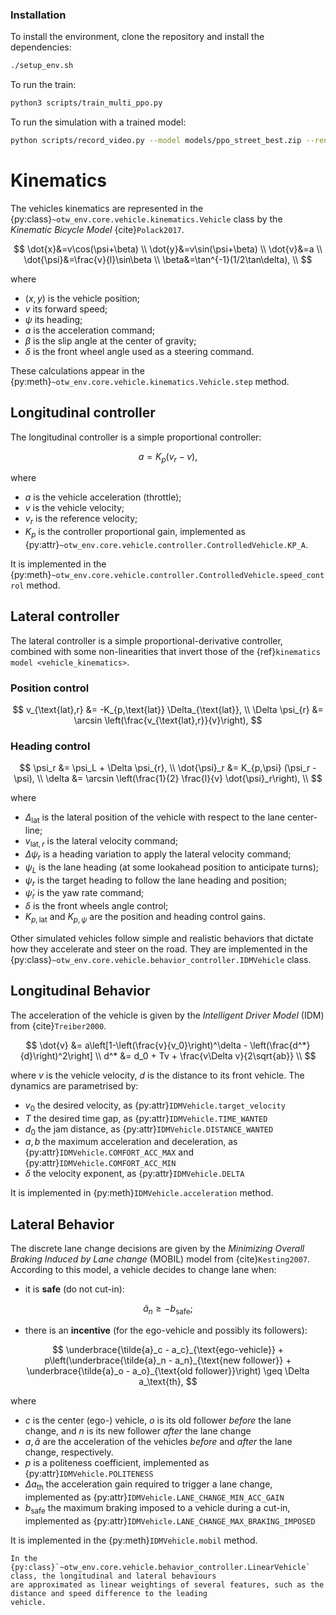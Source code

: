 ### Installation
To install the environment, clone the repository and install the dependencies:

```bash
./setup_env.sh
```

To run the train:
```bash
python3 scripts/train_multi_ppo.py
```

To run the simulation with a trained model:

```bash
python scripts/record_video.py --model models/ppo_street_best.zip --render human
```

# Kinematics

The vehicles kinematics are represented in the {py:class}`~otw_env.core.vehicle.kinematics.Vehicle` class by the *Kinematic Bicycle Model* {cite}`Polack2017`.

$$
\dot{x}&=v\cos(\psi+\beta) \\ \dot{y}&=v\sin(\psi+\beta) \\ \dot{v}&=a \\ \dot{\psi}&=\frac{v}{l}\sin\beta \\ \beta&=\tan^{-1}(1/2\tan\delta), \\
$$

where

- $(x, y)$ is the vehicle position;
- $v$ its forward speed;
- $\psi$ its heading;
- $a$ is the acceleration command;
- $\beta$ is the slip angle at the center of gravity;
- $\delta$ is the front wheel angle used as a steering command.

These calculations appear in the {py:meth}`~otw_env.core.vehicle.kinematics.Vehicle.step` method.

## Longitudinal controller

The longitudinal controller is a simple proportional controller:

$$
a = K_p(v_r - v),
$$

where

- $a$ is the vehicle acceleration (throttle);
- $v$ is the vehicle velocity;
- $v_r$ is the reference velocity;
- $K_p$ is the controller proportional gain, implemented as {py:attr}`~otw_env.core.vehicle.controller.ControlledVehicle.KP_A`.

It is implemented in the {py:meth}`~otw_env.core.vehicle.controller.ControlledVehicle.speed_control` method.

## Lateral controller

The lateral controller is a simple proportional-derivative controller, combined with some non-linearities that invert those of the {ref}`kinematics model <vehicle_kinematics>`.

### Position control

$$
v_{\text{lat},r} &= -K_{p,\text{lat}} \Delta_{\text{lat}}, \\ \Delta \psi_{r} &= \arcsin \left(\frac{v_{\text{lat},r}}{v}\right),
$$

### Heading control

$$
\psi_r &= \psi_L + \Delta \psi_{r}, \\ \dot{\psi}_r &= K_{p,\psi} (\psi_r - \psi), \\ \delta &= \arcsin \left(\frac{1}{2} \frac{l}{v} \dot{\psi}_r\right), \\
$$

where

- $\Delta_{\text{lat}}$ is the lateral position of the vehicle with respect to the lane center-line;
- $v_{\text{lat},r}$ is the lateral velocity command;
- $\Delta \psi_{r}$ is a heading variation to apply the lateral velocity command;
- $\psi_L$ is the lane heading (at some lookahead position to anticipate turns);
- $\psi_r$ is the target heading to follow the lane heading and position;
- $\dot{\psi}_r$ is the yaw rate command;
- $\delta$ is the front wheels angle control;
- $K_{p,\text{lat}}$ and $K_{p,\psi}$ are the position and heading control gains.

Other simulated vehicles follow simple and realistic behaviors that dictate how they accelerate and
steer on the road. They are implemented in the {py:class}`~otw_env.core.vehicle.behavior_controller.IDMVehicle` class.

## Longitudinal Behavior

The acceleration of the vehicle is given by the *Intelligent Driver Model* (IDM) from {cite}`Treiber2000`.

$$
\dot{v} &= a\left[1-\left(\frac{v}{v_0}\right)^\delta - \left(\frac{d^*}{d}\right)^2\right] \\ d^* &= d_0 + Tv + \frac{v\Delta v}{2\sqrt{ab}} \\
$$

where $v$ is the vehicle velocity, $d$ is the distance to its front vehicle.
The dynamics are parametrised by:

- $v_0$ the desired velocity, as {py:attr}`IDMVehicle.target_velocity`
- $T$ the desired time gap, as {py:attr}`IDMVehicle.TIME_WANTED`
- $d_0$ the jam distance, as {py:attr}`IDMVehicle.DISTANCE_WANTED`
- $a,\,b$ the maximum acceleration and deceleration, as {py:attr}`IDMVehicle.COMFORT_ACC_MAX` and {py:attr}`IDMVehicle.COMFORT_ACC_MIN`
- $\delta$ the velocity exponent, as {py:attr}`IDMVehicle.DELTA`

It is implemented in {py:meth}`IDMVehicle.acceleration` method.

## Lateral Behavior

The discrete lane change decisions are given by the *Minimizing Overall Braking Induced by Lane change* (MOBIL) model from {cite}`Kesting2007`.
According to this model, a vehicle decides to change lane when:

- it is **safe** (do not cut-in):

$$
\tilde{a}_n \geq - b_\text{safe};
$$

- there is an **incentive** (for the ego-vehicle and possibly its followers):

$$
\underbrace{\tilde{a}_c - a_c}_{\text{ego-vehicle}} + p\left(\underbrace{\tilde{a}_n - a_n}_{\text{new follower}} + \underbrace{\tilde{a}_o - a_o}_{\text{old follower}}\right) \geq \Delta a_\text{th},
$$

where

- $c$ is the center (ego-) vehicle, $o$ is its old follower *before* the lane change, and $n$ is its new follower *after* the lane change
- $a, \tilde{a}$ are the acceleration of the vehicles *before* and *after* the lane change, respectively.
- $p$ is a politeness coefficient, implemented as {py:attr}`IDMVehicle.POLITENESS`
- $\Delta a_\text{th}$ the acceleration gain required to trigger a lane change, implemented as {py:attr}`IDMVehicle.LANE_CHANGE_MIN_ACC_GAIN`
- $b_\text{safe}$ the maximum braking imposed to a vehicle during a cut-in, implemented as {py:attr}`IDMVehicle.LANE_CHANGE_MAX_BRAKING_IMPOSED`

It is implemented in the {py:meth}`IDMVehicle.mobil` method.

```{note}
In the {py:class}`~otw_env.core.vehicle.behavior_controller.LinearVehicle` class, the longitudinal and lateral behaviours
are approximated as linear weightings of several features, such as the distance and speed difference to the leading
vehicle.
```